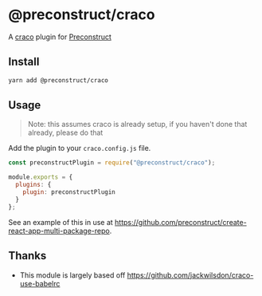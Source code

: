 # @preconstruct/craco

A [craco](https://github.com/sharegate/craco) plugin for [Preconstruct](https://preconstruct.tools)

## Install

```bash
yarn add @preconstruct/craco
```

## Usage

> Note: this assumes craco is already setup, if you haven't done that already, please do that

Add the plugin to your `craco.config.js` file.

```js
const preconstructPlugin = require("@preconstruct/craco");

module.exports = {
  plugins: {
    plugin: preconstructPlugin
  }
};
```

See an example of this in use at https://github.com/preconstruct/create-react-app-multi-package-repo.

## Thanks

- This module is largely based off https://github.com/jackwilsdon/craco-use-babelrc
